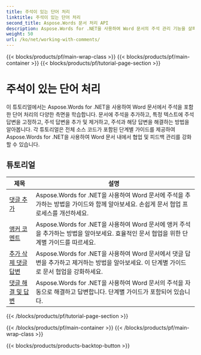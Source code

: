 ```yaml
---
title: 주석이 있는 단어 처리
linktitle: 주석이 있는 단어 처리
second_title: Aspose.Words 문서 처리 API
description: Aspose.Words for .NET을 사용하여 Word 문서의 주석 관리 기능을 살펴보세요. 단계별 튜토리얼을 사용하여 주석을 추가, 삭제, 검색 및 서식 지정하는 방법을 알아보세요.
weight: 50
url: /ko/net/working-with-comments/
---
```


{{< blocks/products/pf/main-wrap-class >}}
{{< blocks/products/pf/main-container >}}
{{< blocks/products/pf/tutorial-page-section >}}

# 주석이 있는 단어 처리


이 튜토리얼에서는 Aspose.Words for .NET을 사용하여 Word 문서에서 주석을 포함한 단어 처리의 다양한 측면을 학습합니다. 문서에 주석을 추가하고, 특정 텍스트에 주석 답변을 고정하고, 주석 답변을 추가 및 제거하고, 주석과 해당 답변을 해결하는 방법을 알아봅니다. 각 튜토리얼은 전체 소스 코드가 포함된 단계별 가이드를 제공하여 Aspose.Words for .NET을 사용하여 Word 문서 내에서 협업 및 피드백 관리를 강화할 수 있습니다.

 ## 튜토리얼
| 제목 | 설명 |
| --- | --- |
| [댓글 추가](./add-comments/) | Aspose.Words for .NET을 사용하여 Word 문서에 주석을 추가하는 방법을 가이드와 함께 알아보세요. 손쉽게 문서 협업 프로세스를 개선하세요. |
| [앵커 코멘트](./anchor-comment/) | Aspose.Words for .NET을 사용하여 Word 문서에 앵커 주석을 추가하는 방법을 알아보세요. 효율적인 문서 협업을 위한 단계별 가이드를 따르세요. |
| [추가 삭제 댓글 답변](./add-remove-comment-reply/) | Aspose.Words for .NET을 사용하여 Word 문서에서 댓글 답변을 추가하고 제거하는 방법을 알아보세요. 이 단계별 가이드로 문서 협업을 강화하세요. |
| [댓글 해결 및 답변](./comment-resolved-and-replies/) | Aspose.Words for .NET을 사용하여 Word 문서의 주석을 자동으로 해결하고 답변합니다. 단계별 가이드가 포함되어 있습니다. |
{{< /blocks/products/pf/tutorial-page-section >}}

{{< /blocks/products/pf/main-container >}}
{{< /blocks/products/pf/main-wrap-class >}}

{{< blocks/products/products-backtop-button >}}
